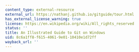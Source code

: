 ```yaml
---
content_type: external-resource
external_url: https://nathanj.github.io/gitguide/tour.html
has_external_license_warning: true
license: https://en.wikipedia.org/wiki/All_rights_reserved
status: ''
title: An Illustrated Guide to Git on Windows
uid: 8c6a1ff8-f615-4061-9e01-10410e1d72ff
wayback_url: ''
---
```

